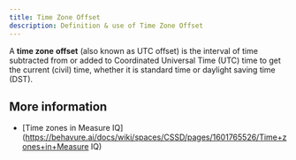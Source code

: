 ```yaml
---
title: Time Zone Offset 
description: Definition & use of Time Zone Offset 
---
```

A **time zone** **offset** (also known as UTC offset) is the interval of time subtracted from or added to Coordinated Universal Time (UTC) time to get the current (civil) time, whether it is standard time or daylight saving time (DST). 

## More information

- [Time zones in Measure IQ](https://behavure.ai/docs/wiki/spaces/CSSD/pages/1601765526/Time+zones+in+Measure IQ)